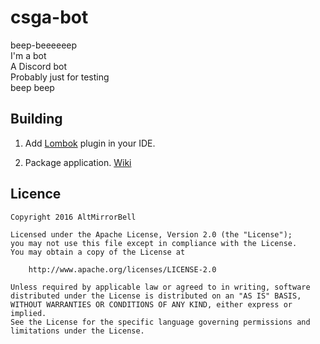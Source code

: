 # csga-bot
  
beep-beeeeeep  
I'm a bot  
A Discord bot  
Probably just for testing  
beep beep  
  
## Building

1. Add [Lombok](https://projectlombok.org/) plugin in your IDE.

2. Package application. [Wiki](https://github.com/libgdx/libgdx/wiki/Gradle-on-the-Commandline#packaging-the-project)

## Licence

    Copyright 2016 AltMirrorBell

    Licensed under the Apache License, Version 2.0 (the "License");
    you may not use this file except in compliance with the License.
    You may obtain a copy of the License at

        http://www.apache.org/licenses/LICENSE-2.0

    Unless required by applicable law or agreed to in writing, software
    distributed under the License is distributed on an "AS IS" BASIS,
    WITHOUT WARRANTIES OR CONDITIONS OF ANY KIND, either express or implied.
    See the License for the specific language governing permissions and
    limitations under the License.
